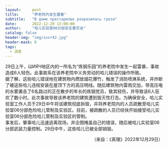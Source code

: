 ```yaml
---
layout:     post
title:      "养老院内发生雷暴"
subtitle:   "В доме престарелых разразилась гроза"
date:       2022-12-29 13:00:00
author:     "哈儿实验室06分部安全委员会"
catalog: false
header-img: "img/sssr42.jpg"
header-mask: 0
tags:
  - 消息
---
```


29日上午，ШИЯЧ地区内的一所名为“炼钢乐园”的养老院中发生一起雷暴，事故造成6人轻伤。此事故系在该养老院中义务劳动的哈儿错误的操作所致。  
据了解，这些哈儿错误地在建筑物内燃放烟花爆竹，触发了消防喷淋系统，并炸断了被这些哈儿违规安装在屋顶下方的高压明线。随后建筑物内雷雨交加，带高压电的水雾袭击了6名路过的正在散步的年长的炼钢党员，致其轻伤，并导致该6人狂欢了数小时。此次事故导致该养老院的建筑遭到毁灭性打击。为确保安全，哈儿实验室工作人员于29日中午将该建筑彻底拆毁，并将养老院内的人员疏散至哈儿实验室06分部危险哈儿管制及实验区。目前，被疏散的人员已经快开始接受哈儿实验室06分部危险哈儿管制及实验区的管制。  
事发后，肇事哈儿迅速逃离现场，并企图掩盖自己的错误，随后被哈儿实验室06分部武装力量控制。29日中午，这些哈儿已被全部销毁。
<div style="text-align: right">（来自：《真理》2022年12月29日）</div>